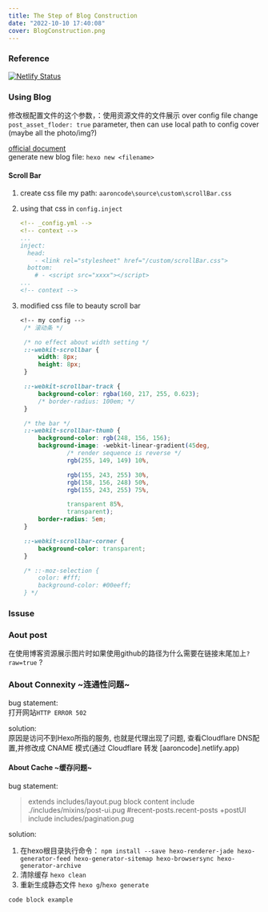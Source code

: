 ```yaml
---
title: The Step of Blog Construction
date: "2022-10-10 17:40:08"
cover: BlogConstruction.png
---
```


### Reference

[![Netlify Status](https://api.netlify.com/api/v1/badges/6417f999-72a6-4ebd-994d-0d5118d42bb3/deploy-status)](https://app.netlify.com/sites/sprightly-croquembouche-951681/deploys)  

### Using Blog

修改根配置文件的这个参数，：使用资源文件的文件展示
over config file change `post_asset_floder: true` parameter, then can use local path to config cover (maybe all the photo/img?)

[official document](https://hexo.io/zh-cn/docs/writing.html)  
generate new blog file:
`hexo new <filename>`

#### Scroll Bar

1. create css file
   my path: `aaroncode\source\custom\scrollBar.css`
2. using that css in `config.inject`

   ```yml
   <!-- _config.yml -->
   <!-- context -->
   ...
   inject:
     head:
       - <link rel="stylesheet" href="/custom/scrollBar.css">
     bottom:
       # - <script src="xxxx"></script>
   ...
   <!-- context -->
   ```

3. modified css file to beauty scroll bar

   ```css
   <!-- my config -->
    /* 滚动条 */

    /* no effect about width setting */
    ::-webkit-scrollbar {
        width: 8px;
        height: 8px;
    }

    ::-webkit-scrollbar-track {
        background-color: rgba(160, 217, 255, 0.623);
        /* border-radius: 100em; */
    }

    /* the bar */
    ::-webkit-scrollbar-thumb {
        background-color: rgb(248, 156, 156);
        background-image: -webkit-linear-gradient(45deg,
                /* render sequence is reverse */
                rgb(255, 149, 149) 10%,

                rgb(155, 243, 255) 30%,
                rgb(158, 156, 248) 50%,
                rgb(155, 243, 255) 75%,

                transparent 85%,
                transparent);
        border-radius: 5em;
    }

    ::-webkit-scrollbar-corner {
        background-color: transparent;
    }

    /* ::-moz-selection {
        color: #fff;
        background-color: #00eeff;
    } */
   ```

### Issuse

### Aout post

在使用博客资源展示图片时如果使用github的路径为什么需要在链接末尾加上`?raw=true` ?

### About Connexity ~连通性问题~

bug statement:  
打开网站`HTTP ERROR 502`  

solution:  
原因是访问不到Hexo所指的服务, 也就是代理出现了问题, 查看Cloudflare DNS配置,并修改成 CNAME 模式(通过 Cloudflare 转发 [aaroncode].netlify.app)

#### About Cache ~缓存问题~

bug statement:  
> extends includes/layout.pug block content include ./includes/mixins/post-ui.pug #recent-posts.recent-posts +postUI include includes/pagination.pug

solution:  

1. 在hexo根目录执行命令：
`npm install --save hexo-renderer-jade hexo-generator-feed hexo-generator-sitemap hexo-browsersync hexo-generator-archive`  
2. 清除缓存
`hexo clean`  
3. 重新生成静态文件
`hexo g`/`hexo generate`

```C++
code block example
```
